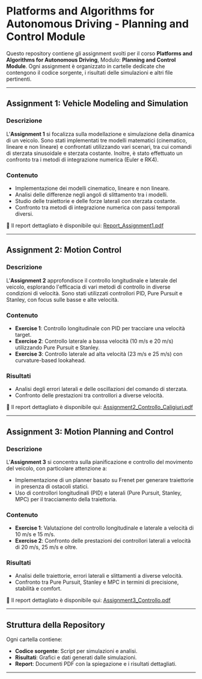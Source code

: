 # Platforms and Algorithms for Autonomous Driving - Planning and Control Module

Questo repository contiene gli assignment svolti per il corso **Platforms and Algorithms for Autonomous Driving**, Modulo: **Planning and Control Module**. Ogni assignment è organizzato in cartelle dedicate che contengono il codice sorgente, i risultati delle simulazioni e altri file pertinenti.

---

## Assignment 1: Vehicle Modeling and Simulation

### Descrizione

L'**Assignment 1** si focalizza sulla modellazione e simulazione della dinamica di un veicolo. Sono stati implementati tre modelli matematici (cinematico, lineare e non lineare) e confrontati utilizzando vari scenari, tra cui comandi di sterzata sinusoidale e sterzata costante. Inoltre, è stato effettuato un confronto tra i metodi di integrazione numerica (Euler e RK4).

### Contenuto
- Implementazione dei modelli cinematico, lineare e non lineare.
- Analisi delle differenze negli angoli di slittamento tra i modelli.
- Studio delle traiettorie e delle forze laterali con sterzata costante.
- Confronto tra metodi di integrazione numerica con passi temporali diversi.

📄 Il report dettagliato è disponibile qui: [Report_Assignment1.pdf](./Assignment%201/Report_Assignment1.pdf)

---

## Assignment 2: Motion Control

### Descrizione

L'**Assignment 2** approfondisce il controllo longitudinale e laterale del veicolo, esplorando l'efficacia di vari metodi di controllo in diverse condizioni di velocità. Sono stati utilizzati controllori PID, Pure Pursuit e Stanley, con focus sulle basse e alte velocità.

### Contenuto
- **Exercise 1**: Controllo longitudinale con PID per tracciare una velocità target.
- **Exercise 2**: Controllo laterale a bassa velocità (10 m/s e 20 m/s) utilizzando Pure Pursuit e Stanley.
- **Exercise 3**: Controllo laterale ad alta velocità (23 m/s e 25 m/s) con curvature-based lookahead.

### Risultati
- Analisi degli errori laterali e delle oscillazioni del comando di sterzata.
- Confronto delle prestazioni tra controllori a diverse velocità.

📄 Il report dettagliato è disponibile qui: [Assignment2_Controllo_Caligiuri.pdf](./Assignment%202/Assignment2_Controllo_Caligiuri.pdf)

---

## Assignment 3: Motion Planning and Control

### Descrizione

L'**Assignment 3** si concentra sulla pianificazione e controllo del movimento del veicolo, con particolare attenzione a:
- Implementazione di un planner basato su Frenet per generare traiettorie in presenza di ostacoli statici.
- Uso di controllori longitudinali (PID) e laterali (Pure Pursuit, Stanley, MPC) per il tracciamento della traiettoria.

### Contenuto
- **Exercise 1**: Valutazione del controllo longitudinale e laterale a velocità di 10 m/s e 15 m/s.
- **Exercise 2**: Confronto delle prestazioni dei controllori laterali a velocità di 20 m/s, 25 m/s e oltre.

### Risultati
- Analisi delle traiettorie, errori laterali e slittamenti a diverse velocità.
- Confronto tra Pure Pursuit, Stanley e MPC in termini di precisione, stabilità e comfort.

📄 Il report dettagliato è disponibile qui: [Assignment3_Controllo.pdf](./Assignment%203/Assignment3_Controllo.pdf)

---

## Struttura della Repository

Ogni cartella contiene:
- **Codice sorgente**: Script per simulazioni e analisi.
- **Risultati**: Grafici e dati generati dalle simulazioni.
- **Report**: Documenti PDF con la spiegazione e i risultati dettagliati.

---
